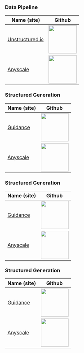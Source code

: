 ### Data Pipeline

| Name (site) | Github |
|------------|------------|
| [Unstructured.io](https://unstructured.io/) | <a href=https://github.com/Unstructured-IO/unstructured><img src="https://img.shields.io/github/stars/Unstructured-IO/unstructured?style=social" width=90/></a> |
| [Anyscale](https://www.anyscale.com/) | <a href=https://github.com/ray-project/ray><img src="https://img.shields.io/github/stars/ray-project/ray?style=social" width=90/></a> |

### Structured Generation

| Name (site) | Github |
|------------|------------|
| [Guidance](https://github.com/guidance-ai/guidance) | <a href=https://github.com/guidance-ai/guidance><img src="https://img.shields.io/github/stars/guidance-ai/guidance?style=social" width=90/></a> |
| [Anyscale](https://www.anyscale.com/) | <a href=https://github.com/ray-project/ray><img src="https://img.shields.io/github/stars/ray-project/ray?style=social" width=90/></a> |

### Structured Generation

| Name (site) | Github |
|------------|------------|
| [Guidance](https://github.com/guidance-ai/guidance) | <a href=https://github.com/guidance-ai/guidance><img src="https://img.shields.io/github/stars/guidance-ai/guidance?style=social" width=90/></a> |
| [Anyscale](https://www.anyscale.com/) | <a href=https://github.com/ray-project/ray><img src="https://img.shields.io/github/stars/ray-project/ray?style=social" width=90/></a> |

### Structured Generation

| Name (site) | Github |
|------------|------------|
| [Guidance](https://github.com/guidance-ai/guidance) | <a href=https://github.com/guidance-ai/guidance><img src="https://img.shields.io/github/stars/guidance-ai/guidance?style=social" width=90/></a> |
| [Anyscale](https://www.anyscale.com/) | <a href=https://github.com/ray-project/ray><img src="https://img.shields.io/github/stars/ray-project/ray?style=social" width=90/></a> |

